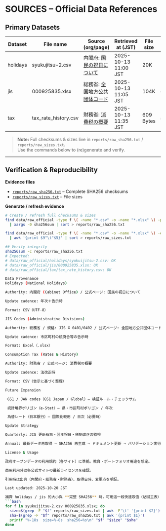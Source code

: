 # SOURCES – Official Data References

## Primary Datasets

| Dataset  | File name            | Source (org/page)                                                                                                                                   | Retrieved at (JST)   | File size | SHA256 |
|----------|----------------------|------------------------------------------------------------------------------------------------------------------------------------------------------|----------------------|-----------|--------|
| holidays | syukujitsu-2.csv    | 内閣府: [国民の祝日について](https://www8.cao.go.jp/chosei/shukujitsu/gaiyou.html)                                 | 2025-10-13 11:00 JST | 20K | 1abbdac0fd72f7b754220e42844e9db7f5272cbae77919c559d85a8457d65cbb |
| jis      | 000925835.xlsx       | 総務省: [全国地方公共団体コード](https://www.soumu.go.jp/denshijiti/code.html)                                                | 2025-10-13 11:05 JST | 104K | cb0f09f52cd29dd48ae1a2d75c7e1c2639e5920444ead22c89f4a9532ae922d0 |
| tax      | tax_rate_history.csv | 財務省: [消費税の概要](https://www.mof.go.jp/tax_policy/summary/consumption/consumption_tax/index.html) | 2025-10-13 11:35 JST | 609 Bytes | a4fdcedf920ee2aa61e66c4417a9c7e53fdf427d35cc9a06d7bd80d07c2a4164 |

> **Note:** Full checksums & sizes live in `reports/raw_sha256.txt` / `reports/raw_sizes.txt`.  
> Use the commands below to (re)generate and verify.

---

## Verification & Reproducibility

**Evidence files**
- [`reports/raw_sha256.txt`](./reports/raw_sha256.txt) – Complete SHA256 checksums  
- [`reports/raw_sizes.txt`](./reports/raw_sizes.txt) – File sizes

**Generate / refresh evidence**
```bash
# Create / refresh full checksums & sizes
find data/raw_official -type f \( -name "*.csv" -o -name "*.xlsx" \) -print0 \
  | xargs -0 sha256sum | sort > reports/raw_sha256.txt

find data/raw_official -type f \( -name "*.csv" -o -name "*.xlsx" \) -exec ls -lh {} \; \
  | awk '{print $9"\t"$5}' | sort > reports/raw_sizes.txt

## Verify integrity
sha256sum -c reports/raw_sha256.txt
# Expected:
# data/raw_official/holidays/syukuijitsu-2.csv: OK
# data/raw_official/jis/000925835.xlsx: OK
# data/raw_official/tax/tax_rate_history.csv: OK

Data Provenance
Holidays (National Holidays)

Authority: 内閣府 (Cabinet Office) / 公式ページ: 国民の祝日について

Update cadence: 年次＋告示時

Format: CSV（UTF-8）

JIS Codes (Administrative Divisions)

Authority: 総務省 / 規格: JIS X 0401/0402 / 公式ページ: 全国地方公共団体コード

Update cadence: 市区町村の統廃合等の告示時

Format: Excel（.xlsx）

Consumption Tax (Rates & History)

Authority: 財務省 / 公式ページ: 消費税の概要

Update cadence: 法改正時

Format: CSV（告示に基づく整理）

Future Expansion

 GS1 / JAN codes（GS1 Japan / Global）— 検証ルール・チェックサム

 統計境界ポリゴン（e-Stat）— 県・市区町村ポリゴン / 年次

 為替レート（日本銀行）— 国際比較用 / 日次（必要時）

Update Strategy

Quarterly: JIS 更新有無・翌年祝日・税制改正の監視

Annual: 最新データ再取得 → SHA256 再生成 → ドキュメント更新 → バリデーション実行

License & Usage

政府オープンデータの利用規約（各サイト）に準拠。教育・ポートフォリオ用途を想定。

商用利用時は各公式サイトの最新ライセンスを確認。

引用時は出典（内閣府・総務省・財務省）、取得日時、変更点を明記。

Last updated: 2025-10-20 JST

補齊 holidays / jis 的大小與 **完整 SHA256** 時，可用這一段快速取值（貼回主表）：
```bash
for f in syukuijitsu-2.csv 000925835.xlsx; do
  size=$(grep -F "$f" reports/raw_sizes.txt | awk -F'\t' '{print $2}')
  sha=$(grep -F "$f" reports/raw_sha256.txt | awk '{print $1}')
  printf "%-18s  size=%-8s  sha256=%s\n" "$f" "$size" "$sha"
done
